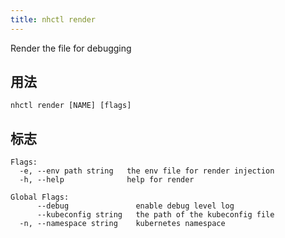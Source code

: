 ```yaml
---
title: nhctl render
---
```


Render the file for debugging

## 用法

```
nhctl render [NAME] [flags]
```

## 标志

```
Flags:
  -e, --env path string   the env file for render injection
  -h, --help              help for render

Global Flags:
      --debug               enable debug level log
      --kubeconfig string   the path of the kubeconfig file
  -n, --namespace string    kubernetes namespace
```
